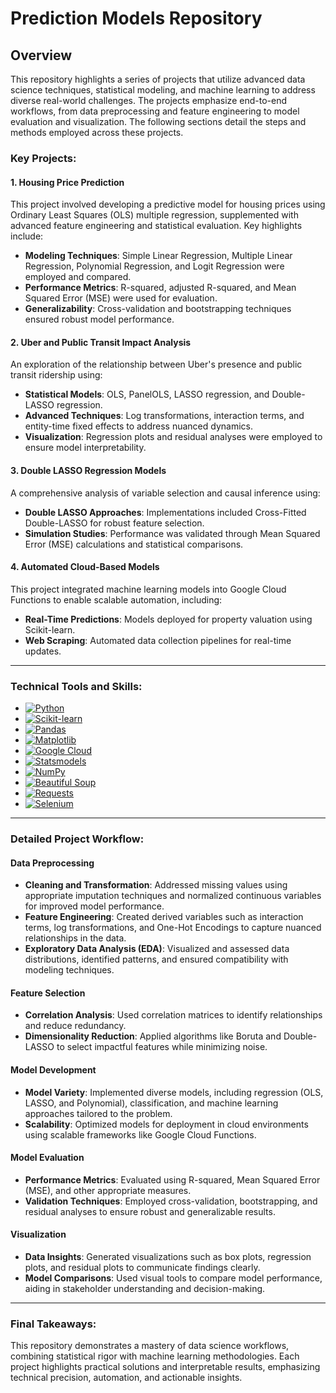 # Prediction Models Repository

## Overview
This repository highlights a series of projects that utilize advanced data science techniques, statistical modeling, and machine learning to address diverse real-world challenges. The projects emphasize end-to-end workflows, from data preprocessing and feature engineering to model evaluation and visualization. The following sections detail the steps and methods employed across these projects.

### Key Projects:

#### **1. Housing Price Prediction**
This project involved developing a predictive model for housing prices using Ordinary Least Squares (OLS) multiple regression, supplemented with advanced feature engineering and statistical evaluation. Key highlights include:
- **Modeling Techniques**: Simple Linear Regression, Multiple Linear Regression, Polynomial Regression, and Logit Regression were employed and compared.
- **Performance Metrics**: R-squared, adjusted R-squared, and Mean Squared Error (MSE) were used for evaluation.
- **Generalizability**: Cross-validation and bootstrapping techniques ensured robust model performance.

#### **2. Uber and Public Transit Impact Analysis**
An exploration of the relationship between Uber's presence and public transit ridership using:
- **Statistical Models**: OLS, PanelOLS, LASSO regression, and Double-LASSO regression.
- **Advanced Techniques**: Log transformations, interaction terms, and entity-time fixed effects to address nuanced dynamics.
- **Visualization**: Regression plots and residual analyses were employed to ensure model interpretability.

#### **3. Double LASSO Regression Models**
A comprehensive analysis of variable selection and causal inference using:
- **Double LASSO Approaches**: Implementations included Cross-Fitted Double-LASSO for robust feature selection.
- **Simulation Studies**: Performance was validated through Mean Squared Error (MSE) calculations and statistical comparisons.

#### **4. Automated Cloud-Based Models**
This project integrated machine learning models into Google Cloud Functions to enable scalable automation, including:
- **Real-Time Predictions**: Models deployed for property valuation using Scikit-learn.
- **Web Scraping**: Automated data collection pipelines for real-time updates.

---

### Technical Tools and Skills:
- [![Python](https://img.shields.io/badge/Code-Python-blue)]()
- [![Scikit-learn](https://img.shields.io/badge/Library-Scikit--learn-orange)]()
- [![Pandas](https://img.shields.io/badge/Data-Pandas-yellow)]()
- [![Matplotlib](https://img.shields.io/badge/Visualization-Matplotlib-green)]()
- [![Google Cloud](https://img.shields.io/badge/Cloud-Google%20Cloud-lightblue)]()
- [![Statsmodels](https://img.shields.io/badge/Stats-Statsmodels-brightgreen)]()
- [![NumPy](https://img.shields.io/badge/Math-NumPy-purple)]()
- [![Beautiful Soup](https://img.shields.io/badge/Web%20Scraping-Beautiful%20Soup-yellowgreen)]()
- [![Requests](https://img.shields.io/badge/Web%20Scraping-Requests-blue)]()
- [![Selenium](https://img.shields.io/badge/Web%20Scraping-Selenium-orange)]()


---

### Detailed Project Workflow:

#### **Data Preprocessing**
- **Cleaning and Transformation**: Addressed missing values using appropriate imputation techniques and normalized continuous variables for improved model performance.
- **Feature Engineering**: Created derived variables such as interaction terms, log transformations, and One-Hot Encodings to capture nuanced relationships in the data.
- **Exploratory Data Analysis (EDA)**: Visualized and assessed data distributions, identified patterns, and ensured compatibility with modeling techniques.

#### **Feature Selection**
- **Correlation Analysis**: Used correlation matrices to identify relationships and reduce redundancy.
- **Dimensionality Reduction**: Applied algorithms like Boruta and Double-LASSO to select impactful features while minimizing noise.

#### **Model Development**
- **Model Variety**: Implemented diverse models, including regression (OLS, LASSO, and Polynomial), classification, and machine learning approaches tailored to the problem.
- **Scalability**: Optimized models for deployment in cloud environments using scalable frameworks like Google Cloud Functions.

#### **Model Evaluation**
- **Performance Metrics**: Evaluated using R-squared, Mean Squared Error (MSE), and other appropriate measures.
- **Validation Techniques**: Employed cross-validation, bootstrapping, and residual analyses to ensure robust and generalizable results.

#### **Visualization**
- **Data Insights**: Generated visualizations such as box plots, regression plots, and residual plots to communicate findings clearly.
- **Model Comparisons**: Used visual tools to compare model performance, aiding in stakeholder understanding and decision-making.

---

### Final Takeaways:
This repository demonstrates a mastery of data science workflows, combining statistical rigor with machine learning methodologies. Each project highlights practical solutions and interpretable results, emphasizing technical precision, automation, and actionable insights.
